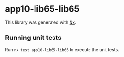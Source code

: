 # app10-lib65-lib65

This library was generated with [Nx](https://nx.dev).

## Running unit tests

Run `nx test app10-lib65-lib65` to execute the unit tests.
